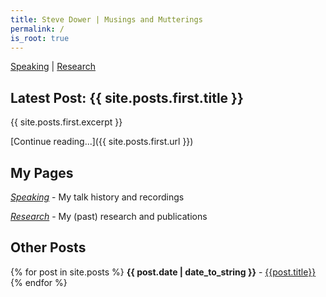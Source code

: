 ```yaml
---
title: Steve Dower | Musings and Mutterings
permalink: /
is_root: true
---
```


[Speaking](/speaking) | [Research](/research)

## Latest Post: {{ site.posts.first.title }}

{{ site.posts.first.excerpt }}

[Continue reading...]({{ site.posts.first.url }})

## My Pages

*[Speaking](/speaking)* - My talk history and recordings

*[Research](/research)* - My (past) research and publications

## Other Posts

{% for post in site.posts %}
<strong>{{ post.date | date_to_string }}</strong> - [{{post.title}}]({{post.url}})
{% endfor %}
